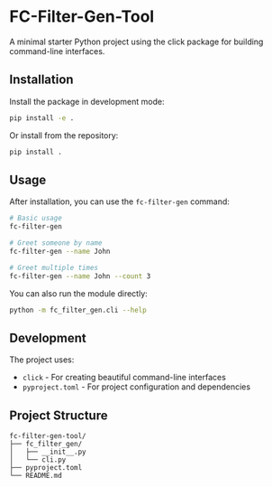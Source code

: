 # FC-Filter-Gen-Tool

A minimal starter Python project using the click package for building command-line interfaces.

## Installation

Install the package in development mode:

```bash
pip install -e .
```

Or install from the repository:

```bash
pip install .
```

## Usage

After installation, you can use the `fc-filter-gen` command:

```bash
# Basic usage
fc-filter-gen

# Greet someone by name
fc-filter-gen --name John

# Greet multiple times
fc-filter-gen --name John --count 3
```

You can also run the module directly:

```bash
python -m fc_filter_gen.cli --help
```

## Development

The project uses:
- `click` - For creating beautiful command-line interfaces
- `pyproject.toml` - For project configuration and dependencies

## Project Structure

```
fc-filter-gen-tool/
├── fc_filter_gen/
│   ├── __init__.py
│   └── cli.py
├── pyproject.toml
└── README.md
```